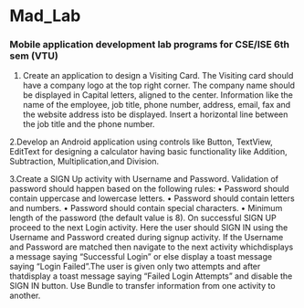 # Mad_Lab
### Mobile application development lab programs for CSE/ISE 6th sem (VTU)

1. Create an application to design a Visiting Card. The Visiting card should have a company logo at the
   top right corner. The company name should be displayed in Capital letters, aligned to the center.
   Information like the name of the employee, job title, phone number, address, email, fax and the
   website address isto be displayed. Insert a horizontal line between the job title and the phone
   number.
 
2.Develop an Android application using controls like Button, TextView, EditText for designing a
   calculator having basic functionality like Addition, Subtraction, Multiplication,and Division.
  
3.Create a SIGN Up activity with Username and Password. Validation of password should happen
  based on the following rules:
  • Password should contain uppercase and lowercase letters.
  • Password should contain letters and numbers.
  • Password should contain special characters.
  • Minimum length of the password (the default value is 8).
  On successful SIGN UP proceed to the next Login activity. Here the user should SIGN IN using
  the Username and Password created during signup activity. If the Username and Password are
  matched then navigate to the next activity whichdisplays a message saying “Successful Login” or
  else display a toast message saying “Login Failed”.The user is given only two attempts and after
  thatdisplay a toast message saying “Failed Login Attempts” and disable the SIGN IN button. Use
  Bundle to transfer information from one activity to another.
